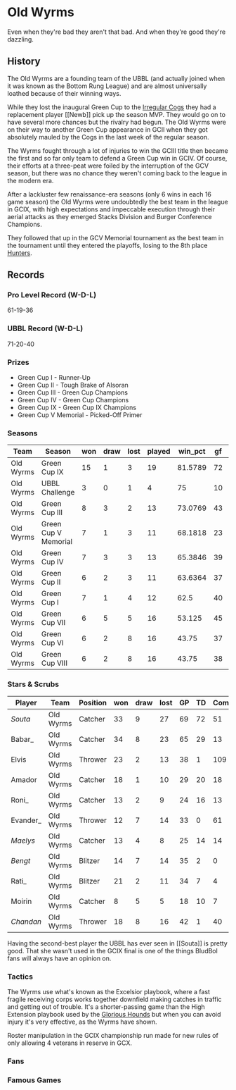 # Old Wyrms

Even when they're bad they aren't that bad. And when they're good they're dazzling.

## History

The Old Wyrms are a founding team of the UBBL (and actually joined when it was known as the Bottom Rung League) and are almost universally loathed because of their winning ways.

While they lost the inaugural Green Cup to the [Irregular Cogs](irregularcogs) they had a replacement player [[Newb]] pick up the season MVP. They would go on to have several more chances but the rivalry had begun. The Old Wyrms were on their way to another Green Cup appearance in GCII when they got absolutely mauled by the Cogs in the last week of the regular season.

The Wyrms fought through a lot of injuries to win the GCIII title then became the first and so far only team to defend a Green Cup win in GCIV. Of course, their efforts at a three-peat were foiled by the interruption of the GCV season, but there was no chance they weren't coming back to the league in the modern era.

After a lackluster few renaissance-era seasons (only 6 wins in each 16 game season) the Old Wyrms were undoubtedly the best team in the league in GCIX, with high expectations and impeccable execution through their aerial attacks as they emerged Stacks Division and Burger Conference Champions.

They followed that up in the GCV Memorial tournament as the best team in the tournament until they entered the playoffs, losing to the 8th place [Hunters](vanadiumhunters).

## Records

### Pro Level Record (W-D-L)

61-19-36

### UBBL Record (W-D-L)

71-20-40

### Prizes

* Green Cup I - Runner-Up 
* Green Cup II - Tough Brake of Alsoran
* Green Cup III - Green Cup Champions
* Green Cup IV - Green Cup Champions
* Green Cup IX - Green Cup IX Champions
* Green Cup V Memorial - Picked-Off Primer

### Seasons

| Team      | Season               | won  | draw | lost | played | win_pct | gf   | ga   | cas  | tcdiff | ff   |
|-----------|----------------------|------|------|------|--------|---------|------|------|------|--------|------|
| Old Wyrms | Green Cup IX         |   15 |    1 |    3 |     19 | 81.5789 |   72 |   46 |   20 |    -17 |    2 |
| Old Wyrms | UBBL Challenge       |    3 |    0 |    1 |      4 |      75 |   10 |    7 |    4 |    -10 |    2 |
| Old Wyrms | Green Cup III        |    8 |    3 |    2 |     13 | 73.0769 |   43 |   25 |   11 |    -17 |    2 |
| Old Wyrms | Green Cup V Memorial |    7 |    1 |    3 |     11 | 68.1818 |   23 |   12 |    9 |     -9 |   -3 |
| Old Wyrms | Green Cup IV         |    7 |    3 |    3 |     13 | 65.3846 |   39 |   32 |   13 |    -27 |    2 |
| Old Wyrms | Green Cup II         |    6 |    2 |    3 |     11 | 63.6364 |   37 |   21 |    2 |    -41 |    0 |
| Old Wyrms | Green Cup I          |    7 |    1 |    4 |     12 |    62.5 |   40 |   28 |    6 |    -12 |    0 |
| Old Wyrms | Green Cup VII        |    6 |    5 |    5 |     16 |  53.125 |   45 |   44 |   18 |    -39 |   -2 |
| Old Wyrms | Green Cup VI         |    6 |    2 |    8 |     16 |   43.75 |   37 |   42 |   15 |    -21 |    3 |
| Old Wyrms | Green Cup VIII       |    6 |    2 |    8 |     16 |   43.75 |   38 |   39 |   14 |    -21 |   -1 |

### Stars & Scrubs

| Player   | Team      | Position | won  | draw | lost | GP   | TD   | Comp | Ints | BH   | SI   | Ki   | MVP  | SPP  |
|----------|-----------|----------|------|------|------|------|------|------|------|------|------|------|------|------|
| *Souta*   | Old Wyrms | Catcher  |   33 |    9 |   27 |   69 |   72 |   51 |    3 |    2 |    1 |    0 |    4 |  299 |
| Babar_   | Old Wyrms | Catcher  |   34 |    8 |   23 |   65 |   29 |   13 |    9 |    5 |    0 |    0 |    3 |  143 |
| Elvis    | Old Wyrms | Thrower  |   23 |    2 |   13 |   38 |    1 |  109 |    0 |    0 |    0 |    0 |    5 |  137 |
| Amador   | Old Wyrms | Catcher  |   18 |    1 |   10 |   29 |   20 |   18 |    1 |    2 |    0 |    0 |    4 |  104 |
| Roni_    | Old Wyrms | Catcher  |   13 |    2 |    9 |   24 |   16 |   13 |    3 |    1 |    0 |    0 |    4 |   89 |
| Evander_ | Old Wyrms | Thrower  |   12 |    7 |   14 |   33 |    0 |   61 |    0 |    1 |    0 |    0 |    5 |   88 |
| *Maelys*  | Old Wyrms | Catcher  |   13 |    4 |    8 |   25 |   14 |   14 |    0 |    0 |    1 |    0 |    1 |   63 |
| *Bengt*   | Old Wyrms | Blitzer  |   14 |    7 |   14 |   35 |    2 |    0 |    0 |   13 |    2 |    1 |    4 |   58 |
| Rati_    | Old Wyrms | Blitzer  |   21 |    2 |   11 |   34 |    7 |    4 |    0 |    8 |    1 |    1 |    2 |   55 |
| Moirin   | Old Wyrms | Catcher  |    8 |    5 |    5 |   18 |   10 |    7 |    1 |    0 |    0 |    0 |    3 |   54 |
| *Chandan* | Old Wyrms | Thrower  |   18 |    8 |   16 |   42 |    1 |   40 |    3 |    0 |    0 |    0 |    1 |   54 |

Having the second-best player the UBBL has ever seen in [[Souta]] is pretty good. That she wasn't used in the GCIX final is one of the things BludBol fans will always have an opinion on.

### Tactics

The Wyrms use what's known as the Excelsior playbook, where a fast fragile receiving corps works together downfield making catches in traffic and getting out of trouble. It's a shorter-passing game than the High Extension playbook used by the [Glorious Hounds](glorioushounds) but when you can avoid injury it's very effective, as the Wyrms have shown.

Roster manipulation in the GCIX championship run made for new rules of only allowing 4 veterans in reserve in GCX.

### Fans

### Famous Games
